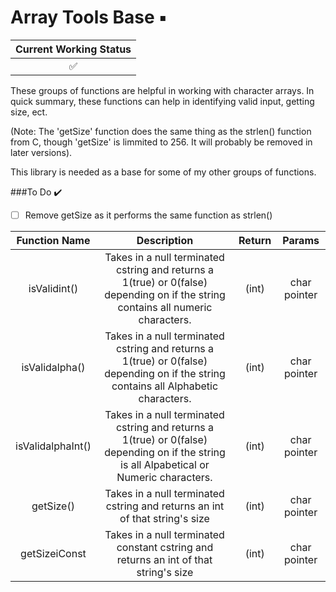 # Array Tools Base  :black_small_square:
|Current Working Status|
|:----------------------:|
| :white_check_mark:   |

These groups of functions are helpful in working with character arrays. In quick summary, these functions can help
in identifying valid input, getting size, ect.

(Note: The 'getSize' function does the same thing as the strlen() function from C, though 'getSize' is limmited to 256.
It will probably be removed in later versions).

This library is needed as a base for some of my other groups of functions.

###To Do  :heavy_check_mark:
- [ ] Remove getSize as it performs the same function as strlen()

|Function Name|Description|Return|Params|
|:-----------:|:---------:|:----:|:----:|
|isValidint()|Takes in a null terminated cstring and returns a 1(true) or 0(false) depending on if the string contains all numeric characters.|(int)|char pointer|
|isValidalpha()|Takes in a null terminated cstring and returns a 1(true) or 0(false) depending on if the string contains all Alphabetic characters.|(int)|char pointer|
|isValidalphaInt()|Takes in a null terminated cstring and returns a 1(true) or 0(false) depending on if the string is all Alpabetical or Numeric characters.|(int)|char pointer|
|getSize()|Takes in a null terminated cstring and returns an int of that string's size|(int)|char pointer|
|getSizeiConst|Takes in a null terminated constant cstring and returns an int of that string's size|(int)|char pointer|


